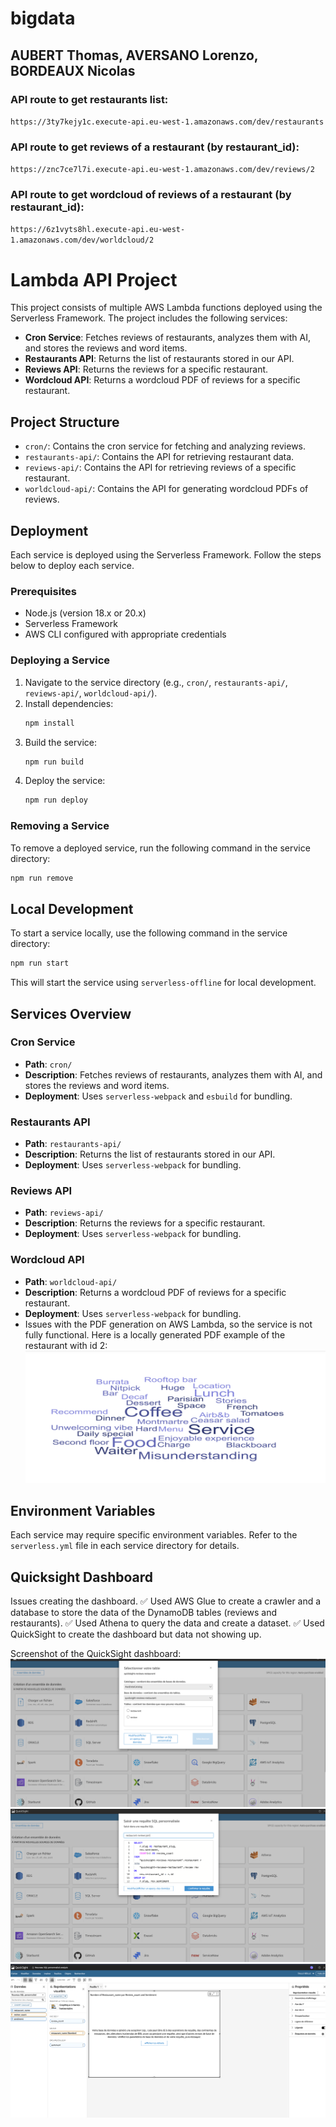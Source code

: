 # bigdata

## AUBERT Thomas, AVERSANO Lorenzo, BORDEAUX Nicolas

### API route to get restaurants list:
```https://3ty7kejy1c.execute-api.eu-west-1.amazonaws.com/dev/restaurants```

### API route to get reviews of a restaurant (by restaurant_id):
```https://znc7ce7l7i.execute-api.eu-west-1.amazonaws.com/dev/reviews/2```


### API route to get wordcloud of reviews of a restaurant (by restaurant_id):
```https://6z1vyts8hl.execute-api.eu-west-1.amazonaws.com/dev/worldcloud/2```

# Lambda API Project

This project consists of multiple AWS Lambda functions deployed using the Serverless Framework. The project includes the following services:

- **Cron Service**: Fetches reviews of restaurants, analyzes them with AI, and stores the reviews and word items.
- **Restaurants API**: Returns the list of restaurants stored in our API.
- **Reviews API**: Returns the reviews for a specific restaurant.
- **Wordcloud API**: Returns a wordcloud PDF of reviews for a specific restaurant.

## Project Structure

- `cron/`: Contains the cron service for fetching and analyzing reviews.
- `restaurants-api/`: Contains the API for retrieving restaurant data.
- `reviews-api/`: Contains the API for retrieving reviews of a specific restaurant.
- `worldcloud-api/`: Contains the API for generating wordcloud PDFs of reviews.

## Deployment

Each service is deployed using the Serverless Framework. Follow the steps below to deploy each service.

### Prerequisites

- Node.js (version 18.x or 20.x)
- Serverless Framework
- AWS CLI configured with appropriate credentials

### Deploying a Service

1. Navigate to the service directory (e.g., `cron/`, `restaurants-api/`, `reviews-api/`, `worldcloud-api/`).
2. Install dependencies:
    ```bash
    npm install
    ```
3. Build the service:
    ```bash
    npm run build
    ```
4. Deploy the service:
    ```bash
    npm run deploy
    ```

### Removing a Service

To remove a deployed service, run the following command in the service directory:
```bash
npm run remove
```

## Local Development

To start a service locally, use the following command in the service directory:
```bash
npm run start
```

This will start the service using `serverless-offline` for local development.

## Services Overview

### Cron Service

- **Path**: `cron/`
- **Description**: Fetches reviews of restaurants, analyzes them with AI, and stores the reviews and word items.
- **Deployment**: Uses `serverless-webpack` and `esbuild` for bundling.

### Restaurants API

- **Path**: `restaurants-api/`
- **Description**: Returns the list of restaurants stored in our API.
- **Deployment**: Uses `serverless-webpack` for bundling.

### Reviews API

- **Path**: `reviews-api/`
- **Description**: Returns the reviews for a specific restaurant.
- **Deployment**: Uses `serverless-webpack` for bundling.

### Wordcloud API

- **Path**: `worldcloud-api/`
- **Description**: Returns a wordcloud PDF of reviews for a specific restaurant.
- **Deployment**: Uses `serverless-webpack` for bundling.
- Issues with the PDF generation on AWS Lambda, so the service is not fully functional.
Here is a locally generated PDF example of the restaurant with id 2:
![wordcloud](/worldcloud-api/wordscloud-restaurant-3.png)

## Environment Variables

Each service may require specific environment variables. Refer to the `serverless.yml` file in each service directory for details.

## Quicksight Dashboard

Issues creating the dashboard. ✅
Used AWS Glue to create a crawler and a database to store the data of the DynamoDB tables (reviews and restaurants). ✅
Used Athena to query the data and create a dataset. ✅
Used QuickSight to create the dashboard but data not showing up. 

Screenshot of the QuickSight dashboard:
![quicksight-1](/screenshots//quicksight-1.png)
![quicksight-2](/screenshots//quicksight-2.png)
![quicksight-3](/screenshots//quicksight-3.png)
